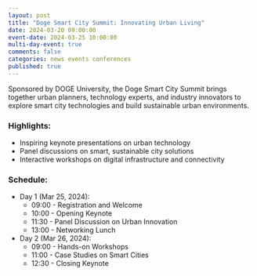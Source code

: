 ```yaml
---
layout: post
title: "Doge Smart City Summit: Innovating Urban Living"
date: 2024-03-20 09:00:00
event-date: 2024-03-25 10:00:00
multi-day-event: true
comments: false
categories: news events conferences
published: true
---
```

Sponsored by DOGE University, the Doge Smart City Summit brings together urban planners, technology experts, and industry innovators to explore smart city technologies and build sustainable urban environments.

### Highlights:
- Inspiring keynote presentations on urban technology
- Panel discussions on smart, sustainable city solutions
- Interactive workshops on digital infrastructure and connectivity

### Schedule:
- Day 1 (Mar 25, 2024):
  - 09:00 - Registration and Welcome
  - 10:00 - Opening Keynote
  - 11:30 - Panel Discussion on Urban Innovation
  - 13:00 - Networking Lunch
- Day 2 (Mar 26, 2024):
  - 09:00 - Hands-on Workshops
  - 11:00 - Case Studies on Smart Cities
  - 12:30 - Closing Keynote 